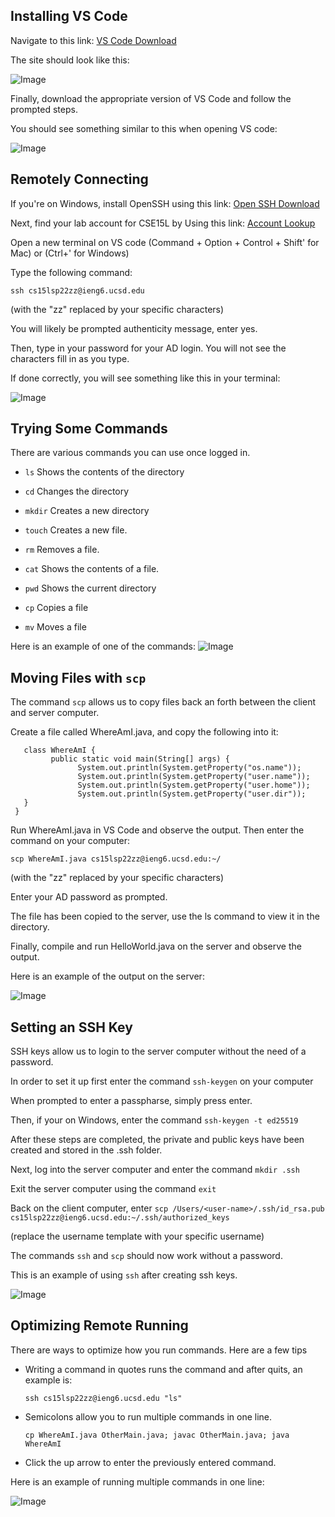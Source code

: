 ## Installing VS Code
Navigate to this link: [VS Code Download](https://code.visualstudio.com/Download)

The site should look like this:

![Image](https://www.linkpicture.com/q/Screen-Shot-2022-04-08-at-11.00.09-AM.png)

Finally, download the appropriate version of VS Code and follow the prompted steps.

You should see something similar to this when opening VS code:

![Image](https://www.linkpicture.com/q/Screen-Shot-2022-04-08-at-11.19.29-AM.png)



## Remotely Connecting
If you're on Windows, install OpenSSH using this link: [Open SSH Download](https://docs.microsoft.com/en-us/windows-server/administration/openssh/openssh_install_firstuse)

Next, find your lab account for CSE15L by Using this link:  [Account Lookup](https://sdacs.ucsd.edu/~icc/index.php)

Open a new terminal on VS code (Command + Option + Control + Shift'  for Mac) or (Ctrl+' for Windows)

Type the following command:

`ssh cs15lsp22zz@ieng6.ucsd.edu`

(with the "zz" replaced by your specific characters)

You will likely be prompted authenticity message, enter yes.

Then, type in your password for your AD login. You will not see the characters fill in as you type.
 
If done correctly, you will see something like this in your terminal:

![Image](https://i.ibb.co/2KM2Zmq/Screen-Shot-2022-04-09-at-4-09-28-PM.png)

## Trying Some Commands

There are various commands you can use once logged in.

* `ls`	Shows the contents of the directory

* `cd`	Changes the directory

* `mkdir`	Creates a new directory

* `touch`	Creates a new file.

* `rm`	Removes a file.

* `cat`	Shows the contents of a file.

* `pwd`	Shows the current directory 

* `cp`	Copies a file

* `mv`	Moves a file

Here is an example of one of the commands:
![Image](https://www.linkpicture.com/q/Screen-Shot-2022-04-08-at-5.32.46-PM.png)

## Moving Files with `scp`
The command `scp` allows us to copy files back an forth between the client and server computer.

Create a file called WhereAmI.java, and copy the following into it:

       class WhereAmI {
             public static void main(String[] args) {
                   System.out.println(System.getProperty("os.name"));
                   System.out.println(System.getProperty("user.name"));
                   System.out.println(System.getProperty("user.home"));
                   System.out.println(System.getProperty("user.dir"));
       }
     }

Run WhereAmI.java in VS Code and observe the output. Then enter the command on your computer:

`scp WhereAmI.java cs15lsp22zz@ieng6.ucsd.edu:~/` 

(with the "zz" replaced by your specific characters)
  
Enter your AD password as prompted.

The file has been copied to the server, use the ls command to view it in the directory.

Finally, compile and run HelloWorld.java on the server and observe the output.

Here is an example of the output on the server:

![Image](https://www.linkpicture.com/q/Screen-Shot-2022-04-08-at-6.38.18-PM.png)

## Setting an SSH Key
SSH keys allow us to login to the server computer without the need of a password. 

In order to set it up first enter the command `ssh-keygen` on your computer

When prompted to enter a passpharse, simply press enter.

Then, if your on Windows, enter the command `ssh-keygen -t ed25519`

After these steps are completed, the private and public keys have been created and stored in the .ssh folder.

Next, log into the server computer and enter the command `mkdir .ssh`

Exit the server computer using the command `exit` 

Back on the client computer, enter `scp /Users/<user-name>/.ssh/id_rsa.pub cs15lsp22zz@ieng6.ucsd.edu:~/.ssh/authorized_keys`

(replace the username template with your specific username)

The commands `ssh` and `scp` should now work without a password.

This is an example of using `ssh` after creating ssh keys.

![Image](https://i.ibb.co/Qk36mcP/Screen-Shot-2022-04-09-at-4-17-45-PM.png)

## Optimizing Remote Running

There are ways to optimize how you run commands. Here are a few tips 

* Writing a command in quotes runs the command and after quits, an example is:

   `ssh cs15lsp22zz@ieng6.ucsd.edu "ls"`

* Semicolons allow you to run multiple commands in one line.

   `cp WhereAmI.java OtherMain.java; javac OtherMain.java; java WhereAmI`

* Click the up arrow to enter the previously entered command.

Here is an example of running multiple commands in one line:

![Image](https://i.ibb.co/Qk36mcP/Screen-Shot-2022-04-09-at-4-17-45-PM.png)




  
